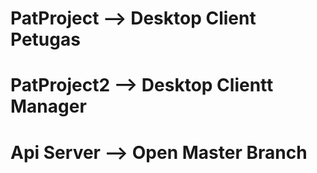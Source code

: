 # PatProject --> Desktop Client Petugas 
# PatProject2 --> Desktop Clientt Manager
# Api Server --> Open Master Branch
